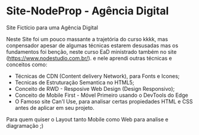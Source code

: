 # Site-NodeProp - Agência Digital
Site Fictício para uma Agência Digital

Neste Site foi um pouco massante a trajetória do curso kkkk,
mas conpensador apesar de algumas técnicas estarem desusadas mas os fundamentos foi benção,
neste curso EaD ministrado também no site (https://www.nodestudio.com.br/).
e nele aprendi outras técnicas e conceitos como:

- Técnicas de CDN (Content delivery Network),  para Fonts e Icones;
- Tecnicas de Estruturação Semantica no HTML5;
- Conceito de RWD - Resposive Web Design (Design Responsivo);
- Conceito de Mobile First - Móvel Primeiro usando o DevTools do Edge
- O Famoso site Can'I Use, para analisar certas propiedades HTML e CSS antes de aplicar em seu projeto.

Para quem quiser o Layout tanto Mobile como Web para analise e diagramação ;)
